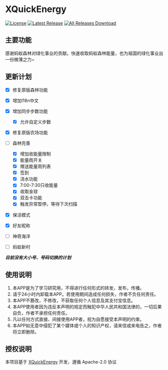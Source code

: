# XQuickEnergy

[![License](https://img.shields.io/github/license/constanline/XQuickEnergy.svg)](LICENSE)
[![Latest Release](https://img.shields.io/github/release/constanline/XQuickEnergy.svg)](../../releases)
[![All Releases Download](https://img.shields.io/github/downloads/constanline/XQuickEnergy/total.svg)](../../releases)

## 主要功能
感谢蚂蚁森林对绿化事业的贡献。快速收取蚂蚁森林能量，也为祖国的绿化事业出一份微薄之力~

## 更新计划
- [x] 修复原版森林功能
- [x] 增加I18n中文
- [x] 增加同步步数功能
  - [x] 允许自定义步数
- [x] 修复原版农场功能
- [ ] 森林完善
  - [x] 增加收能量限制
  - [x] 能量雨开关
  - [x] 赠送能量雨列表
  - [x] 签到
  - [x] 浇水功能
  - [x] 7:00-7:30只收能量
  - [x] 收取金球
  - [x] 双击卡功能
  - [x] 触发异常暂停，等待下次扫描
- [X] 保活模式
- [x] 好友昵称
- [ ] 神奇海洋
- [ ] 蚂蚁新村


***目前没有大小号、号码切换的计划***

## 使用说明

1. 本APP是为了学习研究用，不得进行任何形式的转发，发布，传播。
2. 请于24小时内卸载本APP。若使用期间造成任何损失，作者不负任何责任。
3. 本APP不篡改，不修改，不获取任何个人信息及其支付宝信息。
4. 本APP使用者因为违反本声明的规定而触犯中华人民共和国法律的，一切后果自负，作者不承担任何责任。
5. 凡以任何方式直接、间接使用APP者，视为自愿接受本声明的约束。
6. 本APP如无意中侵犯了某个媒体或个人的知识产权，请来信或来电告之，作者将立即删除。

## 授权说明
本项目基于 [XQuickEnergy](https://github.com/pansong291/XQuickEnergy) 开发，遵循 Apache-2.0 协议
